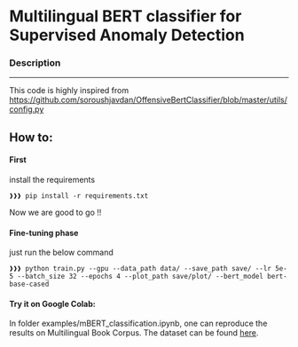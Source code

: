 # Multilingual BERT classifier for Supervised Anomaly Detection 


### Description
----------

This code is highly inspired from https://github.com/soroushjavdan/OffensiveBertClassifier/blob/master/utils/config.py 


How to:
-------

#### First
install the requirements
```console
❱❱❱ pip install -r requirements.txt
```
Now we are good to go !!

#### Fine-tuning phase
just run the below command
```console
❱❱❱ python train.py --gpu --data_path data/ --save_path save/ --lr 5e-5 --batch_size 32 --epochs 4 --plot_path save/plot/ --bert_model bert-base-cased
```

#### Try it on Google Colab:

In folder examples/mBERT_classification.ipynb, 
one can reproduce the results on Multilingual Book Corpus. The dataset can be found [here](https://github.com/MastafaF/multilingual_book_corpus). 